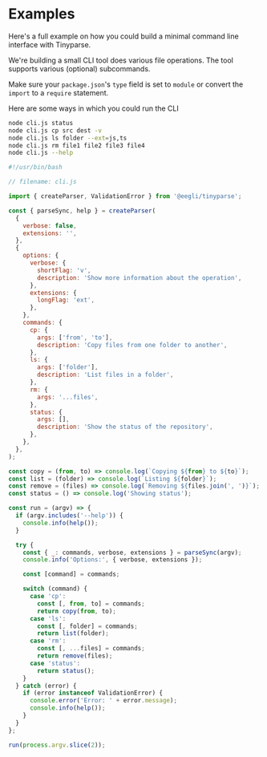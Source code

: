 # Examples

Here's a full example on how you could build a minimal command line interface with Tinyparse.

We're building a small CLI tool does various file operations. The tool supports various (optional) subcommands.

Make sure your `package.json`'s `type` field is set to `module` or convert the `import` to a `require` statement.

Here are some ways in which you could run the CLI

```sh
node cli.js status
node cli.js cp src dest -v
node cli.js ls folder --ext=js,ts
node cli.js rm file1 file2 file3 file4
node cli.js --help
```

```js
#!/usr/bin/bash

// filename: cli.js

import { createParser, ValidationError } from '@eegli/tinyparse';

const { parseSync, help } = createParser(
  {
    verbose: false,
    extensions: '',
  },
  {
    options: {
      verbose: {
        shortFlag: 'v',
        description: 'Show more information about the operation',
      },
      extensions: {
        longFlag: 'ext',
      },
    },
    commands: {
      cp: {
        args: ['from', 'to'],
        description: 'Copy files from one folder to another',
      },
      ls: {
        args: ['folder'],
        description: 'List files in a folder',
      },
      rm: {
        args: '...files',
      },
      status: {
        args: [],
        description: 'Show the status of the repository',
      },
    },
  },
);

const copy = (from, to) => console.log(`Copying ${from} to ${to}`);
const list = (folder) => console.log(`Listing ${folder}`);
const remove = (files) => console.log(`Removing ${files.join(', ')}`);
const status = () => console.log('Showing status');

const run = (argv) => {
  if (argv.includes('--help')) {
    console.info(help());
  }

  try {
    const { _: commands, verbose, extensions } = parseSync(argv);
    console.info('Options:', { verbose, extensions });

    const [command] = commands;

    switch (command) {
      case 'cp':
        const [, from, to] = commands;
        return copy(from, to);
      case 'ls':
        const [, folder] = commands;
        return list(folder);
      case 'rm':
        const [, ...files] = commands;
        return remove(files);
      case 'status':
        return status();
    }
  } catch (error) {
    if (error instanceof ValidationError) {
      console.error('Error: ' + error.message);
      console.info(help());
    }
  }
};

run(process.argv.slice(2));
```
